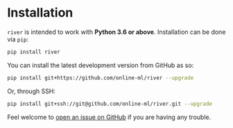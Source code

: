 # Installation

`river` is intended to work with **Python 3.6 or above**. Installation can be done via `pip`:

```sh
pip install river
```

You can install the latest development version from GitHub as so:

```sh
pip install git+https://github.com/online-ml/river --upgrade
```

Or, through SSH:

```sh
pip install git+ssh://git@github.com/online-ml/river.git --upgrade
```

Feel welcome to [open an issue on GitHub](https://github.com/online-ml/river/issues/new) if you are having any trouble.
